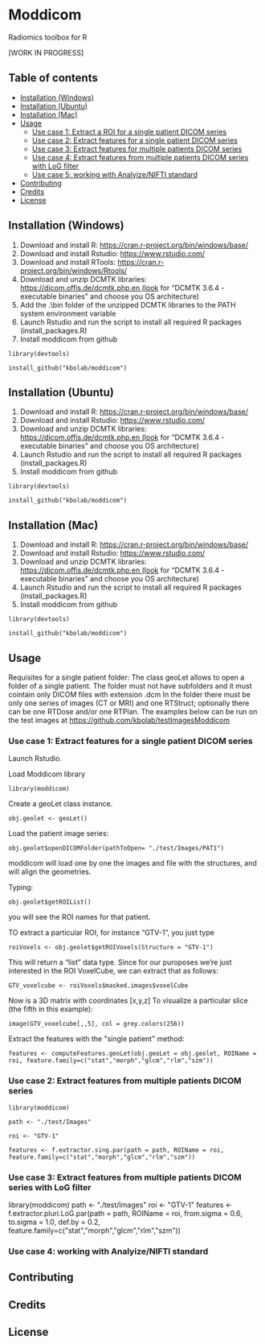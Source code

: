 # Moddicom
Radiomics toolbox for R

[WORK IN PROGRESS]

## Table of contents

* [Installation (Windows)](#installation-windows "Goto Installation(Windows)")
* [Installation (Ubuntu)](#installation-ubuntu "Goto Installation(Ubuntu)")
* [Installation (Mac)](#installation-mac "Goto Installation(Mac)")
* [Usage](#usage "Goto Usage")
  * [Use case 1: Extract a ROI for a single patient DICOM series](#use-case-1-extract-a-roi-for-a-single-patient-dicom-series "")
  * [Use case 2: Extract features for a single patient DICOM series](#use-case-2-extract-features-for-a-single-patient-dicom-series "")
  * [Use case 3: Extract features for multiple patients DICOM series](#use-case-3-extract-features-for-multiple-patients-dicom-series "")
  * [Use case 4: Extract features from multiple patients DICOM series with LoG filter](#use-case-4-extract-features-from-multiple-patients-dicom-series-with-log-filter "")
  * [Use case 5: working with Analyize/NIFTI standard](#use-case-5-working-with-analyizenifti-standard "")
 * [Contributing](#contributing "")
 * [Credits](#credits "")
 * [License](#license "")
  
  
 

## Installation (Windows)

1) Download and install R: https://cran.r-project.org/bin/windows/base/
2) Download and install Rstudio: https://www.rstudio.com/
3) Download and install RTools: https://cran.r-project.org/bin/windows/Rtools/ 
4) Download and unzip DCMTK libraries: https://dicom.offis.de/dcmtk.php.en (look for “DCMTK 3.6.4 - executable binaries” and choose you OS architecture)
5) Add the .\bin folder of the unzipped DCMTK libraries to the PATH system environment variable
6) Launch Rstudio and run the script to install all required R packages (install_packages.R)
7) Install moddicom from github

```library(devtools)```

```install_github("kbolab/moddicom")```

## Installation (Ubuntu)

1) Download and install R: https://cran.r-project.org/bin/windows/base/
2) Download and install Rstudio: https://www.rstudio.com/
3) Download and unzip DCMTK libraries: https://dicom.offis.de/dcmtk.php.en (look for “DCMTK 3.6.4 - executable binaries” and choose you OS architecture)
4) Launch Rstudio and run the script to install all required R packages (install_packages.R)
5) Install moddicom from github

```library(devtools)```

```install_github("kbolab/moddicom")```

## Installation (Mac)

1) Download and install R: https://cran.r-project.org/bin/windows/base/
2) Download and install Rstudio: https://www.rstudio.com/
3) Download and unzip DCMTK libraries: https://dicom.offis.de/dcmtk.php.en (look for “DCMTK 3.6.4 - executable binaries” and choose you OS architecture)
4) Launch Rstudio and run the script to install all required R packages (install_packages.R)
5) Install moddicom from github

```library(devtools)```

```install_github("kbolab/moddicom")```


## Usage

Requisites for a single patient folder:
The class geoLet allows to open a folder of a single patient. The folder must not have subfolders and it must cointain only DICOM files with extension .dcm
In the folder there must be only one series of images (CT or MRI) and one RTStruct; optionally there can be one RTDose and/or one RTPlan. The examples below can be run on the test images at https://github.com/kbolab/testImagesModdicom

### Use case 1: Extract features for a single patient DICOM series

Launch Rstudio.

Load Moddicom library

```library(moddicom)```

Create a geoLet class instance.

```obj.geolet <- geoLet()```

Load the patient image series:

```obj.geolet$openDICOMFolder(pathToOpen= "./test/Images/PAT1")```

moddicom will load one by one the images and file with the structures, and will align the geometries.

Typing:

```obj.geolet$getROIList()```

you will see the ROI names for that patient.

TO extract a particular ROI, for instance “GTV-1”, you just type

```roiVoxels <- obj.geolet$getROIVoxels(Structure = "GTV-1")```

This will return a “list” data type. Since for our puroposes we’re just interested in the ROI VoxelCube, we can extract that as follows: 

```GTV_voxelcube <- roiVoxels$masked.images$voxelCube```

Now is a 3D matrix with coordinates [x,y,z]
To visualize a particular slice (the fifth in this example):

```image(GTV_voxelcube[,,5], col = grey.colors(256))```

Extract the features with the "single patient" method:

```features <- computeFeatures.geoLet(obj.geoLet = obj.geolet, ROIName = roi, feature.family=c("stat","morph","glcm","rlm","szm"))```

### Use case 2: Extract features from multiple patients DICOM series

```library(moddicom)```

```path <- "./test/Images"```

```roi <- "GTV-1"```

```features <- f.extractor.sing.par(path = path, ROIName = roi, feature.family=c("stat","morph","glcm","rlm","szm"))```

### Use case 3: Extract features from multiple patients DICOM series with LoG filter

library(moddicom)
path <- "./test/Images"
roi <- "GTV-1"
features <- f.extractor.pluri.LoG.par(path = path, ROIName = roi, from.sigma = 0.6, to.sigma = 1.0, def.by =  0.2, feature.family=c("stat","morph","glcm","rlm","szm"))


### Use case 4: working with Analyize/NIFTI standard

## Contributing

## Credits

## License
